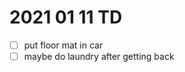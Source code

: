 # 2021 01 11 TD

<!--
### Completed
- [x] get blanket out of car
- [x] setup GitHub for next semester
- [x] clean floor mat from car
- [x] general abbreviation key
- [x] general letter key
-->

- [ ] put floor mat in car 
- [ ] maybe do laundry after getting back
